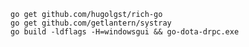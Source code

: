 `go get github.com/hugolgst/rich-go`  
`go get github.com/getlantern/systray`  
`go build -ldflags -H=windowsgui && go-dota-drpc.exe`
